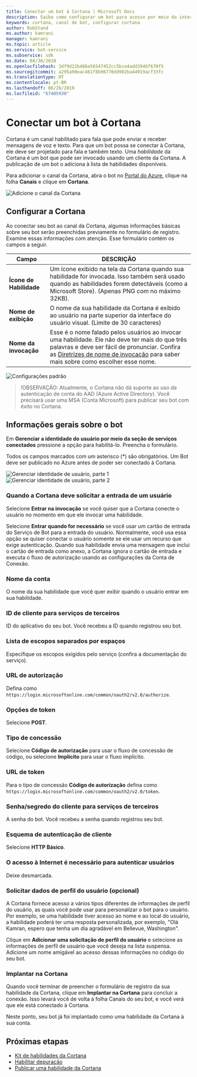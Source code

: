 ```yaml
---
title: Conectar um bot à Cortana | Microsoft Docs
description: Saiba como configurar um bot para acesso por meio da interface da Cortana.
keywords: cortana, canal de bot, configurar cortana
author: RobStand
ms.author: kamrani
manager: kamrani
ms.topic: article
ms.service: bot-service
ms.subservice: sdk
ms.date: 04/30/2018
ms.openlocfilehash: 3df9d22b486e56547452cc5bce4add3946f670f5
ms.sourcegitcommit: a295a90eac461f8b96770dd902ba44919acf33fc
ms.translationtype: HT
ms.contentlocale: pt-BR
ms.lasthandoff: 06/26/2019
ms.locfileid: "67405930"
---
```

# <a name="connect-a-bot-to-cortana"></a>Conectar um bot à Cortana

Cortana é um canal habilitado para fala que pode enviar e receber mensagens de voz e texto. Para que um bot possa se conectar à Cortana, ele deve ser projetado para fala e também texto. Uma *habilidade* da Cortana é um bot que pode ser invocado usando um cliente da Cortana. A publicação de um bot o adiciona à lista de habilidades disponíveis.

Para adicionar o canal da Cortana, abra o bot no [Portal do Azure](https://portal.azure.com/), clique na folha **Canais** e clique em **Cortana**.

![Adicione o canal da Cortana](~/media/channels/cortana-addchannel.png)

## <a name="configure-cortana"></a>Configurar a Cortana

Ao conectar seu bot ao canal da Cortana, algumas informações básicas sobre seu bot serão preenchidas previamente no formulário de registro. Examine essas informações com atenção. Esse formulário contém os campos a seguir.

| Campo | DESCRIÇÃO |
|------|------|
| **Ícone de Habilidade** | Um ícone exibido na tela da Cortana quando sua habilidade for invocada. Isso também será usado quando as habilidades forem detectáveis (como a Microsoft Store). (Apenas PNG com no máximo 32KB).|
| **Nome de exibição** | O nome da sua habilidade da Cortana é exibido ao usuário na parte superior da interface do usuário visual. (Limite de 30 caracteres) |
| **Nome da invocação** | Esse é o nome falado pelos usuários ao invocar uma habilidade. Ele não deve ter mais do que três palavras e deve ser fácil de pronunciar. Confira as [Diretrizes de nome de invocação][invocation] para saber mais sobre como escolher esse nome.|

![Configurações padrão](~/media/channels/cortana-defaultsettings.png)

>!OBSERVAÇÃO: Atualmente, o Cortana não dá suporte ao uso da autenticação de conta do AAD (Azure Active Directory). Você precisará usar uma MSA (Conta Microsoft) para publicar seu bot com êxito no Cortana.

## <a name="general-bot-information"></a>Informações gerais sobre o bot

Em **Gerenciar a identidade do usuário por meio da seção de serviços conectados** pressione a opção para habilitá-lo. Preencha o formulário.

Todos os campos marcados com um asterisco (*) são obrigatórios. Um Bot deve ser publicado no Azure antes de poder ser conectado à Cortana.

![Gerenciar identidade de usuário, parte 1](~/media/channels/cortana-manageidentity-1.png)
![Gerenciar identidade de usuário, parte 2](~/media/channels/cortana-manageidentity-2.png)

### <a name="when-should-cortana-prompt-for-a-user-to-sign-in"></a>Quando a Cortana deve solicitar a entrada de um usuário

Selecione **Entrar na invocação** se você quiser que a Cortana conecte o usuário no momento em que ele invocar uma habilidade.

Selecione **Entrar quando for necessário** se você usar um cartão de entrada do Serviço de Bot para a entrada do usuário. Normalmente, você usa essa opção se quiser conectar o usuário somente se ele usar um recurso que exige autenticação. Quando sua habilidade envia uma mensagem que inclui o cartão de entrada como anexo, a Cortana ignora o cartão de entrada e executa o fluxo de autorização usando as configurações da Conta de Conexão.

### <a name="account-name"></a>Nome da conta

O nome da sua habilidade que você quer exibir quando o usuário entrar em sua habilidade.

### <a name="client-id-for-third-party-services"></a>ID de cliente para serviços de terceiros

ID do aplicativo do seu bot. Você recebeu a ID quando registrou seu bot.

### <a name="space-separated-list-of-scopes"></a>Lista de escopos separados por espaços

Especifique os escopos exigidos pelo serviço (confira a documentação do serviço).

### <a name="authorization-url"></a>URL de autorização

Defina como `https://login.microsoftonline.com/common/oauth2/v2.0/authorize`.

### <a name="token-options"></a>Opções de token

Selecione **POST**.

### <a name="grant-type"></a>Tipo de concessão

Selecione **Código de autorização** para usar o fluxo de concessão de código, ou selecione **Implícito** para usar o fluxo implícito.

### <a name="token-url"></a>URL de token

Para o tipo de concessão **Código de autorização** defina como `https://login.microsoftonline.com/common/oauth2/v2.0/token`.

### <a name="client-secretpassword-for-third-party-services"></a>Senha/segredo do cliente para serviços de terceiros

A senha do bot. Você recebeu a senha quando registrou seu bot.

### <a name="client-authentication-scheme"></a>Esquema de autenticação de cliente

Selecione **HTTP Básico**.

### <a name="internet-access-required-to-authenticate-users"></a>O acesso à Internet é necessário para autenticar usuários

Deixe desmarcada.

### <a name="request-user-profile-data-optional"></a>Solicitar dados de perfil do usuário (opcional)

A Cortana fornece acesso a vários tipos diferentes de informações de perfil do usuário, as quais você pode usar para personalizar o bot para o usuário. Por exemplo, se uma habilidade tiver acesso ao nome e ao local do usuário, a habilidade poderá ter uma resposta personalizada, por exemplo, "Olá Kamran, espero que tenha um dia agradável em Bellevue, Washington".

Clique em **Adicionar uma solicitação de perfil do usuário** e selecione as informações de perfil de usuário que você deseja na lista suspensa. Adicione um nome amigável ao acesso dessas informações no código do seu bot.

### <a name="deploy-on-cortana"></a>Implantar na Cortana

Quando você terminar de preencher o formulário de registro da sua habilidade da Cortana, clique em **Implantar na Cortana** para concluir a conexão. Isso levará você de volta à folha Canais do seu bot, e você verá que ele está conectado à Cortana.

Neste ponto, seu bot já foi implantado como uma habilidade da Cortana à sua conta.

## <a name="next-steps"></a>Próximas etapas

* [Kit de habilidades da Cortana](https://aka.ms/CortanaSkillsKitOverview)
* [Habilitar depuração](bot-service-debug-cortana-skill.md)
* [Publicar uma habilidade da Cortana][publish]

[invocation]: https://docs.microsoft.com/cortana/skills/cortana-invocation-guidelines
[publish]: https://docs.microsoft.com/cortana/skills/publish-skill
[CortanaEntity]: https://aka.ms/lgvcto
